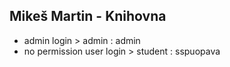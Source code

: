 ## Mikeš Martin - Knihovna
- admin login > admin : admin
- no permission user login > student : sspuopava
